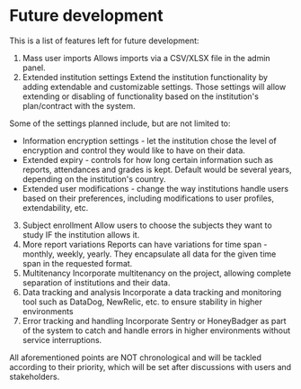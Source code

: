 # Future development

This is a list of features left for future development:

1. Mass user imports
 Allows imports via a CSV/XLSX file in the admin panel.
2. Extended institution settings
 Extend the institution functionality by adding extendable and customizable settings.
 Those settings will allow extending or disabling of functionality based on the institution's plan/contract with the system.

 Some of the settings planned include, but are not limited to:
 * Information encryption settings - let the institution chose the level of encryption and control they would like to have on their data.
 * Extended expiry - controls for how long certain information such as reports, attendances and grades is kept. Default would be several years, depending on the institution's country.
 * Extended user modifications - change the way institutions handle users based on their preferences, including modifications to user profiles, extendability, etc.
3. Subject enrollment
 Allow users to choose the subjects they want to study IF the institution allows it.
4. More report variations
 Reports can have variations for time span - monthly, weekly, yearly.
 They encapsulate all data for the given time span in the requested format.
5. Multitenancy
 Incorporate multitenancy on the project, allowing complete separation of institutions and their data.
6. Data tracking and analysis
 Incorporate a data tracking and monitoring tool such as DataDog, NewRelic, etc. to ensure stability in higher environments
7. Error tracking and handling
 Incorporate Sentry or HoneyBadger as part of the system to catch and handle errors in higher environments without service interruptions.

All aforementioned points are NOT chronological and will be tackled according to their priority, which will be set after discussions with users and stakeholders.
